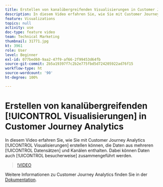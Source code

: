 ```yaml
---
title: Erstellen von kanalübergreifenden Visualisierungen in Customer Journey Analytics
description: In diesem Video erfahren Sie, wie Sie mit Customer Journey Analytics Visualisierungen erstellen können, die Daten aus mehreren Datensätzen und Kanälen enthalten. Dabei können Daten auch besucherweise zusammengeführt werden.
feature: Visualizations
topics: null
activity: use
doc-type: feature video
team: Technical Marketing
thumbnail: 31771.jpg
kt: 3961
role: User
level: Beginner
exl-id: 077bed60-9aa2-47f9-af66-2f99453d64fb
source-git-commit: 2b5a19397f7c2b2e775fbd5d724205922ad76f15
workflow-type: ht
source-wordcount: '90'
ht-degree: 100%

---
```


# Erstellen von kanalübergreifenden [!UICONTROL Visualisierungen] in Customer Journey Analytics

In diesem Video erfahren Sie, wie Sie mit Customer Journey Analytics [!UICONTROL Visualisierungen] erstellen können, die Daten aus mehreren [!UICONTROL Datensätzen] und Kanälen enthalten. Dabei können Daten auch [!UICONTROL besucherweise] zusammengeführt werden.

>[!VIDEO](https://video.tv.adobe.com/v/31771/?quality=12)

Weitere Informationen zu Customer Journey Analytics finden Sie in der [Dokumentation](https://docs.adobe.com/content/help/de-DE/analytics-platform/using/cja-landing.html).
